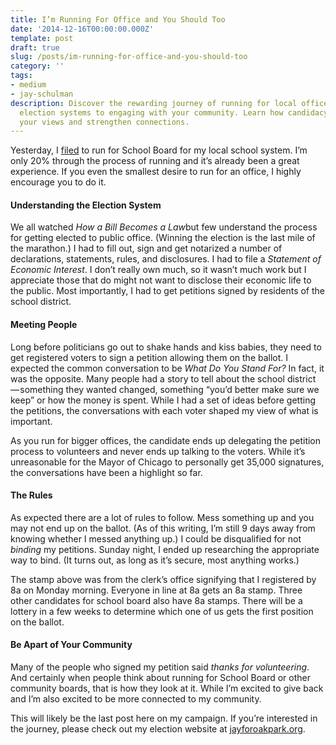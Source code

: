 ```yaml
---
title: I’m Running For Office and You Should Too
date: '2014-12-16T00:00:00.000Z'
template: post
draft: true
slug: /posts/im-running-for-office-and-you-should-too
category: ''
tags:
- medium
- jay-schulman
description: Discover the rewarding journey of running for local office, from understanding
  election systems to engaging with your community. Learn how candidacy can shape
  your views and strengthen connections.
---
```

Yesterday, I [filed](http://www.jayforoakpark.org/filed) to run for School Board for my local school system. I’m only 20% through the process of running and it’s already been a great experience. If you even the smallest desire to run for an office, I highly encourage you to do it.

#### Understanding the Election System

We all watched *How a Bill Becomes a Law*but few understand the process for getting elected to public office. (Winning the election is the last mile of the marathon.) I had to fill out, sign and get notarized a number of declarations, statements, rules, and disclosures. I had to file a *Statement of Economic Interest*. I don’t really own much, so it wasn’t much work but I appreciate those that do might not want to disclose their economic life to the public. Most importantly, I had to get petitions signed by residents of the school district.

#### Meeting People

Long before politicians go out to shake hands and kiss babies, they need to get registered voters to sign a petition allowing them on the ballot. I expected the common conversation to be *What Do You Stand For?* In fact, it was the opposite. Many people had a story to tell about the school district — something they wanted changed, something “you’d better make sure we keep” or how the money is spent. While I had a set of ideas before getting the petitions, the conversations with each voter shaped my view of what is important.

As you run for bigger offices, the candidate ends up delegating the petition process to volunteers and never ends up talking to the voters. While it’s unreasonable for the Mayor of Chicago to personally get 35,000 signatures, the conversations have been a highlight so far.

#### The Rules

As expected there are a lot of rules to follow. Mess something up and you may not end up on the ballot. (As of this writing, I’m still 9 days away from knowing whether I messed anything up.) I could be disqualified for not *binding* my petitions. Sunday night, I ended up researching the appropriate way to bind. (It turns out, as long as it’s secure, most anything works.)

The stamp above was from the clerk’s office signifying that I registered by 8a on Monday morning. Everyone in line at 8a gets an 8a stamp. Three other candidates for school board also have 8a stamps. There will be a lottery in a few weeks to determine which one of us gets the first position on the ballot.

#### Be Apart of Your Community

Many of the people who signed my petition said *thanks for volunteering*. And certainly when people think about running for School Board or other community boards, that is how they look at it. While I’m excited to give back and I’m also excited to be more connected to my community.

This will likely be the last post here on my campaign. If you’re interested in the journey, please check out my election website at [jayforoakpark.org](http://www.jayforoakpark.org).